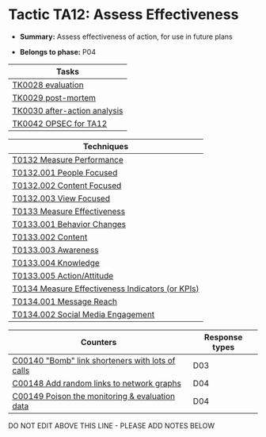 # Tactic TA12: Assess Effectiveness

* **Summary:** Assess effectiveness of action, for use in future plans 

* **Belongs to phase:** P04



| Tasks |
| ----- |
| [TK0028 evaluation](../../generated_pages/tasks/TK0028.md) |
| [TK0029 post-mortem](../../generated_pages/tasks/TK0029.md) |
| [TK0030 after-action analysis](../../generated_pages/tasks/TK0030.md) |
| [TK0042 OPSEC for TA12](../../generated_pages/tasks/TK0042.md) |



| Techniques |
| ---------- |
| [T0132 Measure Performance](../../generated_pages/techniques/T0132.md) |
| [T0132.001 People Focused](../../generated_pages/techniques/T0132.001.md) |
| [T0132.002 Content Focused](../../generated_pages/techniques/T0132.002.md) |
| [T0132.003 View Focused](../../generated_pages/techniques/T0132.003.md) |
| [T0133 Measure Effectiveness](../../generated_pages/techniques/T0133.md) |
| [T0133.001 Behavior Changes](../../generated_pages/techniques/T0133.001.md) |
| [T0133.002 Content](../../generated_pages/techniques/T0133.002.md) |
| [T0133.003 Awareness](../../generated_pages/techniques/T0133.003.md) |
| [T0133.004 Knowledge](../../generated_pages/techniques/T0133.004.md) |
| [T0133.005 Action/Attitude](../../generated_pages/techniques/T0133.005.md) |
| [T0134 Measure Effectiveness Indicators (or KPIs)](../../generated_pages/techniques/T0134.md) |
| [T0134.001 Message Reach](../../generated_pages/techniques/T0134.001.md) |
| [T0134.002 Social Media Engagement](../../generated_pages/techniques/T0134.002.md) |



| Counters | Response types |
| -------- | -------------- |
| [C00140 "Bomb" link shorteners with lots of calls](../../generated_pages/counters/C00140.md) | D03 |
| [C00148 Add random links to network graphs](../../generated_pages/counters/C00148.md) | D04 |
| [C00149 Poison the monitoring & evaluation data](../../generated_pages/counters/C00149.md) | D04 |


DO NOT EDIT ABOVE THIS LINE - PLEASE ADD NOTES BELOW